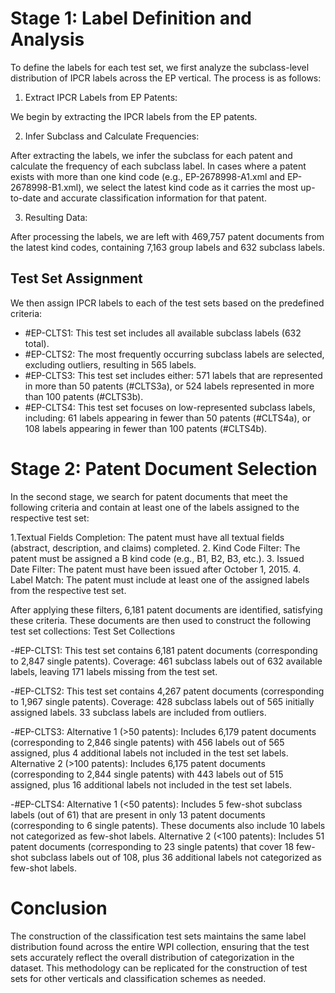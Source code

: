 # Stage 1: Label Definition and Analysis

To define the labels for each test set, we first analyze the subclass-level distribution of IPCR labels across the EP vertical. The process is as follows:

1. Extract IPCR Labels from EP Patents:

We begin by extracting the IPCR labels from the EP patents.

2. Infer Subclass and Calculate Frequencies:

After extracting the labels, we infer the subclass for each patent and calculate the frequency of each subclass label. In cases where a patent exists with more than one kind code (e.g., EP-2678998-A1.xml and EP-2678998-B1.xml), we select the latest kind code as it carries the most up-to-date and accurate classification information for that patent.

3. Resulting Data:

After processing the labels, we are left with 469,757 patent documents from the latest kind codes, containing 7,163 group labels and 632 subclass labels.

## Test Set Assignment

We then assign IPCR labels to each of the test sets based on the predefined criteria:
- #EP-CLTS1: This test set includes all available subclass labels (632 total).
- #EP-CLTS2: The most frequently occurring subclass labels are selected, excluding outliers, resulting in 565 labels.
- #EP-CLTS3: This test set includes either:
        571 labels that are represented in more than 50 patents (#CLTS3a), or
        524 labels represented in more than 100 patents (#CLTS3b).
- #EP-CLTS4: This test set focuses on low-represented subclass labels, including:
        61 labels appearing in fewer than 50 patents (#CLTS4a), or
        108 labels appearing in fewer than 100 patents (#CLTS4b).

# Stage 2: Patent Document Selection

In the second stage, we search for patent documents that meet the following criteria and contain at least one of the labels assigned to the respective test set:

1.Textual Fields Completion: The patent must have all textual fields (abstract, description, and claims) completed.
2. Kind Code Filter: The patent must be assigned a B kind code (e.g., B1, B2, B3, etc.).
3. Issued Date Filter: The patent must have been issued after October 1, 2015.
4. Label Match: The patent must include at least one of the assigned labels from the respective test set.

After applying these filters, 6,181 patent documents are identified, satisfying these criteria. These documents are then used to construct the following test set collections:
Test Set Collections

-#EP-CLTS1:
        This test set contains 6,181 patent documents (corresponding to 2,847 single patents).
        Coverage: 461 subclass labels out of 632 available labels, leaving 171 labels missing from the test set.

-#EP-CLTS2:
        This test set contains 4,267 patent documents (corresponding to 1,967 single patents).
        Coverage: 428 subclass labels out of 565 initially assigned labels. 33 subclass labels are included from outliers.

-#EP-CLTS3:
        Alternative 1 (>50 patents): Includes 6,179 patent documents (corresponding to 2,846 single patents) with 456 labels out of 565 assigned, plus 4 additional labels not included in the test set labels.
        Alternative 2 (>100 patents): Includes 6,175 patent documents (corresponding to 2,844 single patents) with 443 labels out of 515 assigned, plus 16 additional labels not included in the test set labels.

-#EP-CLTS4:
        Alternative 1 (<50 patents): Includes 5 few-shot subclass labels (out of 61) that are present in only 13 patent documents (corresponding to 6 single patents). These documents also include 10 labels not categorized as few-shot labels.
        Alternative 2 (<100 patents): Includes 51 patent documents (corresponding to 23 single patents) that cover 18 few-shot subclass labels out of 108, plus 36 additional labels not categorized as few-shot labels.

# Conclusion

The construction of the classification test sets maintains the same label distribution found across the entire WPI collection, ensuring that the test sets accurately reflect the overall distribution of categorization in the dataset. This methodology can be replicated for the construction of test sets for other verticals and classification schemes as needed.
